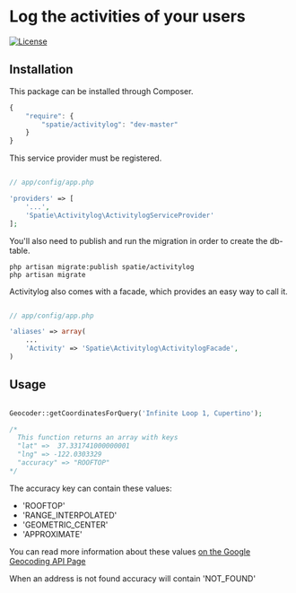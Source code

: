# Log the activities of your users

[![License](https://poser.pugx.org/spatie/googlesearch/license.png)](https://packagist.org/packages/spatie/googlesearch)


## Installation

This package can be installed through Composer.

```js
{
    "require": {
		"spatie/activitylog": "dev-master"
	}
}
```

This service provider must be registered.

```php

// app/config/app.php

'providers' => [
    '...',
    'Spatie\Activitylog\ActivitylogServiceProvider'
];
```

You'll also need to publish and run the migration in order to create the db-table.

```
php artisan migrate:publish spatie/activitylog
php artisan migrate 
```

Activitylog also comes with a facade, which provides an easy way to call it.


```php

// app/config/app.php

'aliases' => array(
	...
	'Activity' => 'Spatie\Activitylog\ActivitylogFacade',
)
```




## Usage

```php

Geocoder::getCoordinatesForQuery('Infinite Loop 1, Cupertino');

/* 
  This function returns an array with keys
  "lat" =>  37.331741000000001
  "lng" => -122.0303329
  "accuracy" => "ROOFTOP"
*/
```

The accuracy key can contain these values:
- 'ROOFTOP'
- 'RANGE_INTERPOLATED'
- 'GEOMETRIC_CENTER'
- 'APPROXIMATE'

You can read more information about these values [on the Google Geocoding API Page](https://developers.google.com/maps/documentation/geocoding/ "Google Geocoding API")

When an address is not found accuracy will contain 'NOT_FOUND'
